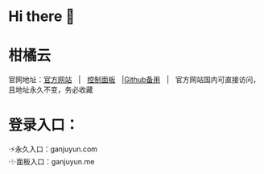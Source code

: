 <h1>Hi there 👋</h1>

# 柑橘云

官网地址：<a href="https://ganjuyun.com/" target="_blank">官方网站</a>ㅤ|ㅤ<a href="https://ganjuyun.me/" target="_blank">控制面板</a>ㅤ|<a href="https://github.com/CN-Root/ganjuyun" target="_blank">Github备用</a>ㅤ|ㅤ官方网站国内可直接访问，且地址永久不变，务必收藏


# 登录入口：
·⚡永久入口：ganjuyun.com
<br />
·✨面板入口：ganjuyun.me
